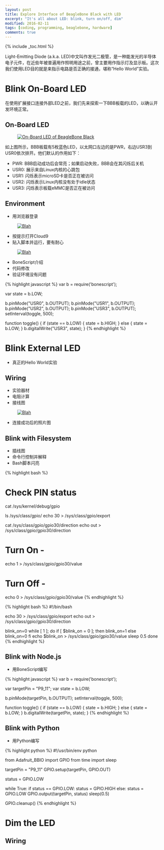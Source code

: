 ```yaml
---
layout: post
title: Explore Interface of BeagleBone Black with LED
excerpt: "It's all about LED: blink, turn on/off, dim"
modified: 2016-02-11
tags: [coding, programming, beaglebone, hardware]
comments: true
---
```


{% include _toc.html %}


Light-Emitting Diode (a.k.a. LED)中文叫作发光二极管，是一种能发光的半导体电子元件，在近些年被普遍用作照明用途之前，曾主要用作指示灯及显示板。这次我们使用LED目的就是来指示电路是否正确的接通，堪称“Hello World”实验。



# Blink On-Board LED

在使用扩展接口连接外部LED之前，我们先来探索一下BBB板载的LED，以确认开发环境正常。


## On-Board LED

<figure>
  <a href="/images/photo/beaglebone/bbb-onboard-led.png">
    <img src="/images/photo/beaglebone/bbb-onboard-led.png" alt="On-Board LED of BeagleBone Black">
  </a>
</figure>

如上图所示，BBB板载有5枚蓝色LED，以太网口左边的是PWR，右边USR3到USR0依次排开。他们默认的作用如下：

* PWR: BBB启动成功后会常亮；如果启动失败，BBB会在其闪烁后关机
* USR0: 展示来自Linux内核的心跳包
* USR1: 闪烁表示microSD卡是否正在被访问
* USR2: 闪烁表示Linux内核没有处于idle状态
* USR3: 闪烁表示板载eMMC是否正在被访问


## Environment

* 用浏览器登录

<figure>
  <a href="/images/photo/beaglebone/webportal-screen.png">
    <img src="/images/photo/beaglebone/webportal-screen.png" alt="Blah">
  </a>
</figure>

* 按提示打开Cloud9
* 贴入脚本并运行，要有耐心

<figure>
  <a href="/images/photo/beaglebone/cloud9-screen.png">
    <img src="/images/photo/beaglebone/cloud9-screen.png" alt="Blah">
  </a>
</figure>

* BoneScript介绍
* 代码修改
* 验证环境没有问题

{% highlight javascript %}
var b = require('bonescript');

var state = b.LOW;

b.pinMode("USR0", b.OUTPUT);
b.pinMode("USR1", b.OUTPUT);
b.pinMode("USR2", b.OUTPUT);
b.pinMode("USR3", b.OUTPUT);
setInterval(toggle, 500);

function toggle() {
    if (state == b.LOW) { 
        state = b.HIGH; 
    }
    else { 
        state = b.LOW; 
    }
    b.digitalWrite("USR3", state);
}
{% endhighlight %}



# Blink External LED

* 真正的Hello World实验


## Wiring

* 实验器材
* 电阻计算
* 接线图

<figure>
  <a href="/images/photo/beaglebone/blink-led-fritzing.png">
    <img src="/images/photo/beaglebone/blink-led-fritzing.png" alt="Blah">
  </a>
</figure>

* 连接成功后的照片图


## Blink with Filesystem

* 插线图
* 命令行控制并解释
* Bash脚本闪亮

{% highlight bash %}
# Check PIN status
cat /sys/kernel/debug/gpio

ls /sys/class/gpio/
echo 30 > /sys/class/gpio/export

cat /sys/class/gpio/gpio30/direction
echo out > /sys/class/gpio/gpio30/direction

# Turn On -
echo 1 > /sys/class/gpio/gpio30/value

# Turn Off -
echo 0 > /sys/class/gpio/gpio30/value
{% endhighlight %}


{% highlight bash %}
#!/bin/bash

echo 30 > /sys/class/gpio/export
echo out > /sys/class/gpio/gpio30/direction

blink_on=0
while [ 1 ]; do
    if [ $blink_on = 0 ]; then
        blink_on=1
    else
        blink_on=0
    fi
    echo $blink_on > /sys/class/gpio/gpio30/value
    sleep 0.5
done
{% endhighlight %}


## Blink with Node.js

* 用BoneScript编写

{% highlight javascript %}
var b = require('bonescript');

var targetPin = "P9_11";
var state = b.LOW;

b.pinMode(targetPin, b.OUTPUT);
setInterval(toggle, 500);

function toggle() {
    if (state == b.LOW) { 
        state = b.HIGH; 
    }
    else { 
        state = b.LOW;
    }
    b.digitalWrite(targetPin, state);
}
{% endhighlight %}


## Blink with Python

* 用Python编写

{% highlight python %}
#!/usr/bin/env python

from Adafruit_BBIO import GPIO
from time import sleep

targetPin = "P9_11"
GPIO.setup(targetPin, GPIO.OUT)

status = GPIO.LOW

while True:
    if status == GPIO.LOW:
        status = GPIO.HIGH
    else:
        status = GPIO.LOW
    GPIO.output(targetPin, status)
    sleep(0.5)

GPIO.cleanup()
{% endhighlight %}





# Dim the LED

## Wiring



